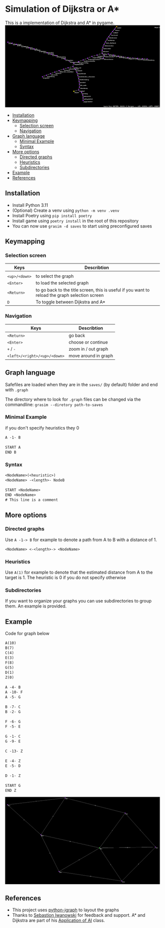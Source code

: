 <!-- omit in toc -->
# Simulation of Dijkstra or A*
This is a implementation of Dijkstra and A* in pygame.
![video of simulation](images/sbahn.gif)

- [Installation](#installation)
- [Keymapping](#keymapping)
  - [Selection screen](#selection-screen)
  - [Navigation](#navigation)
- [Graph language](#graph-language)
  - [Minimal Example](#minimal-example)
  - [Syntax](#syntax)
- [More options](#more-options)
  - [Directed graphs](#directed-graphs)
  - [Heuristics](#heuristics)
  - [Subdirectories](#subdirectories)
- [Example](#example)
- [References](#references)


## Installation
- Install Python 3.11
- (Optional) Create a venv using `python -m venv .venv`
- Install Poetry using `pip install poetry`
- Install game using `poetry install` in the root of this repository
- You can now use `grasim -d saves` to start using preconfigured saves

## Keymapping
### Selection screen
| Keys          | Describtion                                                                                     |
| ------------- | ----------------------------------------------------------------------------------------------- |
|               |                                                                                                 |
| `<up>/<down>` | to select the graph                                                                             |
| `<Enter>`     | to load the selected graph                                                                      |
| `<Return>`    | to go back to the title screen, this is useful if you want to reload the graph selection screen |
| `D`           | To toggle between Dijkstra and A*                                                               |

### Navigation
| Keys                         | Describtion          |
| ---------------------------- | -------------------- |
| `<Return>`                   | go back              |
| `<Enter>`                    | choose or continue   |
| `+` / `-`                    | zoom in / out graph  |
| `<left>/<right>/<up>/<down>` | move around in graph |


## Graph language
Safefiles are loaded when they are in the `saves/` (by default) folder and end with `.graph`

The directory where to look for `.graph` files can be changed via the commandline:
`grasim --diretory path-to-saves`

### Minimal Example
if you don't specify heuristics they 0
```
A -1- B

START A
END B
```

### Syntax
```
<NodeName>(<heuristic>)
<NodeName> -<length>- NodeB

START <NodeName>
END <NodeName>
# This line is a comment
```

## More options
### Directed graphs
Use `A -1-> B` for example to denote a path from A to B with a distance of 1.
```
<NodeName> <-<length>-> <NodeName>
```
### Heuristics
Use `A(1)` for example to denote that the estimated distance from A to the target is 1. 
The heuristic is 0 if you do not specify otherwise 

### Subdirectories
If you want to organize your graphs you can use subdirectories to group them. An example is provided.

## Example
Code for graph below
```
A(10)
B(7)
C(4)
E(3)
F(8)
G(5)
D(1)
Z(0)

A -4- B
A -10- F
A -5- G

B -7- C
B -2- G

F -6- G
F -5- E

G -1- C
G -9- E

C -13- Z

E -4- Z
E -5- D

D -1- Z

START G
END Z
```
![image of example graph](images/folien.png)

## References
- This project uses [python-igraph](https://github.com/igraph/python-igraph) to layout the graphs
- Thanks to [Sebastion Iwanowski](https://www.fh-wedel.de/wir/organisation/team/detail/profil/profile/show/Sebastian-Iwanowski/) for feedback and support. A* and Dijkstra are part of his [Application of AI](https://intern.fh-wedel.de/mitarbeiter/iw/eng/lv/aki/) class. 